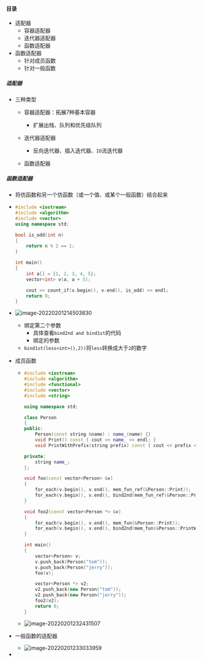 #### 目录

* 适配器
  * 容器适配器
  * 迭代器适配器
  * 函数适配器
* 函数适配器
  * 针对成员函数
  * 针对一般函数

##### 适配器

* 三种类型

  * 容器适配器：拓展7种基本容器
    * 扩展出栈、队列和优先级队列

  * 迭代器适配器
    * 反向迭代器、插入迭代器、`IO`流迭代器
  * 函数适配器

##### 函数适配器

* 将仿函数和另一个仿函数（或一个值、或某个一般函数）结合起来

* ```cpp
  #include <iostream>
  #include <algorithm>
  #include <vector>
  using namespace std;
  
  bool is_odd(int n)
  {
      return n % 2 == 1;
  }
  
  int main()
  {
      int a[] = {1, 2, 3, 4, 5};
      vector<int> v(a, a + 5);
  
      cout << count_if(v.begin(), v.end(), is_odd) << endl;
      return 0;
  }
  ```

* ![image-20220201214503830](%E9%80%82%E9%85%8D%E5%99%A8.assets/image-20220201214503830.png)

  * 绑定第二个参数
    * 具体查看`bind2nd and bind1st`的代码
    * 绑定的参数
  * `bind1st(less<int>(),2))`将`less`转换成大于`2`的数字

* 成员函数

  * ```cpp
    #include <iostream>
    #include <algorithm>
    #include <functional>
    #include <vector>
    #include <string>
    
    using namespace std;
    
    class Person
    {
    public:
        Person(const string &name) : name_(name) {}
        void Print() const { cout << name_ << endl; }
        void PrintWithPrefix(string prefix) const { cout << prefix << name_ << endl; }
    
    private:
        string name_;
    };
    
    void foo(const vector<Person> &v)
    {
        for_each(v.begin(), v.end(), mem_fun_ref(&Person::Print));
        for_each(v.begin(), v.end(), bind2nd(mem_fun_ref(&Person::PrintWithPrefix), "person:"));
    }
    
    void foo2(const vector<Person *> &v)
    {
        for_each(v.begin(), v.end(), mem_fun(&Person::Print));
        for_each(v.begin(), v.end(), bind2nd(mem_fun(&Person::PrintWithPrefix), "person:"));
    }
    
    int main()
    {
        vector<Person> v;
        v.push_back(Person("tom"));
        v.push_back(Person("jerry"));
        foo(v);
    
        vector<Person *> v2;
        v2.push_back(new Person("tom"));
        v2.push_back(new Person("jerry"));
        foo2(v2);
        return 0;
    }
    ```

  * ![image-20220201232431507](%E9%80%82%E9%85%8D%E5%99%A8.assets/image-20220201232431507.png)

* 一般函数的适配器
  * ![image-20220201233033959](%E9%80%82%E9%85%8D%E5%99%A8.assets/image-20220201233033959.png)
* 